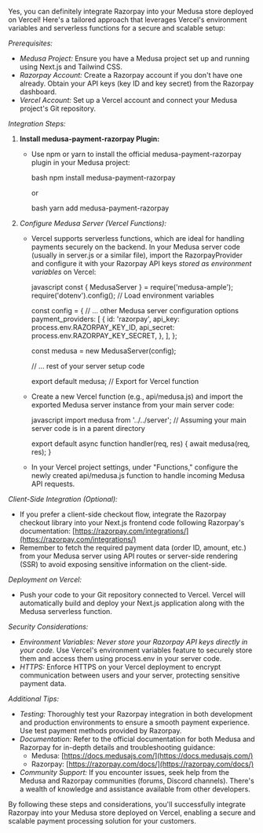 Yes, you can definitely integrate Razorpay into your Medusa store deployed on Vercel! Here's a tailored approach that leverages Vercel's environment variables and serverless functions for a secure and scalable setup:

*Prerequisites:*

- *Medusa Project:* Ensure you have a Medusa project set up and running using Next.js and Tailwind CSS.
- *Razorpay Account:* Create a Razorpay account if you don't have one already. Obtain your API keys (key ID and key secret) from the Razorpay dashboard.
- *Vercel Account:* Set up a Vercel account and connect your Medusa project's Git repository.

*Integration Steps:*

1. **Install medusa-payment-razorpay Plugin:**
   - Use npm or yarn to install the official medusa-payment-razorpay plugin in your Medusa project:

     bash
     npm install medusa-payment-razorpay
     

     or

     bash
     yarn add medusa-payment-razorpay
     

2. *Configure Medusa Server (Vercel Functions):*
   - Vercel supports serverless functions, which are ideal for handling payments securely on the backend. In your Medusa server code (usually in server.js or a similar file), import the RazorpayProvider and configure it with your Razorpay API keys *stored as environment variables* on Vercel:

     javascript
     const { MedusaServer } = require('medusa-ample');
     require('dotenv').config(); // Load environment variables

     const config = {
       // ... other Medusa server configuration options
       payment_providers: [
         {
           id: 'razorpay',
           api_key: process.env.RAZORPAY_KEY_ID,
           api_secret: process.env.RAZORPAY_KEY_SECRET,
         },
       ],
     };

     const medusa = new MedusaServer(config);

     // ... rest of your server setup code

     export default medusa; // Export for Vercel function
     

   - Create a new Vercel function (e.g., api/medusa.js) and import the exported Medusa server instance from your main server code:

     javascript
     import medusa from '../../server'; // Assuming your main server code is in a parent directory

     export default async function handler(req, res) {
       await medusa(req, res);
     }
     

   - In your Vercel project settings, under "Functions," configure the newly created api/medusa.js function to handle incoming Medusa API requests.

*Client-Side Integration (Optional):*

- If you prefer a client-side checkout flow, integrate the Razorpay checkout library into your Next.js frontend code following Razorpay's documentation: [https://razorpay.com/integrations/](https://razorpay.com/integrations/)
- Remember to fetch the required payment data (order ID, amount, etc.) from your Medusa server using API routes or server-side rendering (SSR) to avoid exposing sensitive information on the client-side.

*Deployment on Vercel:*

- Push your code to your Git repository connected to Vercel. Vercel will automatically build and deploy your Next.js application along with the Medusa serverless function.

*Security Considerations:*

- *Environment Variables:* *Never store your Razorpay API keys directly in your code.* Use Vercel's environment variables feature to securely store them and access them using process.env in your server code.
- *HTTPS:* Enforce HTTPS on your Vercel deployment to encrypt communication between users and your server, protecting sensitive payment data.

*Additional Tips:*

- *Testing:* Thoroughly test your Razorpay integration in both development and production environments to ensure a smooth payment experience. Use test payment methods provided by Razorpay.
- *Documentation:* Refer to the official documentation for both Medusa and Razorpay for in-depth details and troubleshooting guidance:
   - Medusa: [https://docs.medusajs.com/](https://docs.medusajs.com/)
   - Razorpay: [https://razorpay.com/docs/](https://razorpay.com/docs/)
- *Community Support:* If you encounter issues, seek help from the Medusa and Razorpay communities (forums, Discord channels). There's a wealth of knowledge and assistance available from other developers.

By following these steps and considerations, you'll successfully integrate Razorpay into your Medusa store deployed on Vercel, enabling a secure and scalable payment processing solution for your customers.